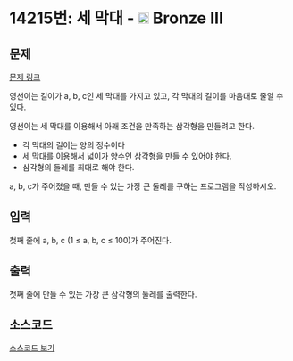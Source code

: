 # 14215번: 세 막대 - <img src="https://static.solved.ac/tier_small/3.svg" style="height:20px" /> Bronze III

<!-- performance -->

<!-- 문제 제출 후 깃허브에 푸시를 했을 때 제출한 코드의 성능이 입력될 공간입니다.-->

<!-- end -->

## 문제

[문제 링크](https://boj.kr/14215)


<p>영선이는 길이가 a, b, c인 세 막대를 가지고 있고, 각 막대의 길이를 마음대로 줄일 수 있다.</p>

<p>영선이는 세 막대를 이용해서 아래 조건을 만족하는 삼각형을 만들려고 한다.</p>

<ul>
<li>각 막대의 길이는 양의 정수이다</li>
<li>세 막대를 이용해서 넓이가 양수인 삼각형을 만들 수 있어야 한다.</li>
<li>삼각형의 둘레를 최대로 해야 한다.</li>
</ul>

<p>a, b, c가 주어졌을 때, 만들 수 있는 가장 큰 둘레를 구하는 프로그램을 작성하시오.&nbsp;</p>



## 입력


<p>첫째 줄에 a, b, c (1 ≤ a, b, c ≤ 100)가 주어진다.</p>



## 출력


<p>첫째 줄에 만들 수 있는 가장 큰 삼각형의 둘레를 출력한다.</p>



## 소스코드

[소스코드 보기](세%20막대.py)